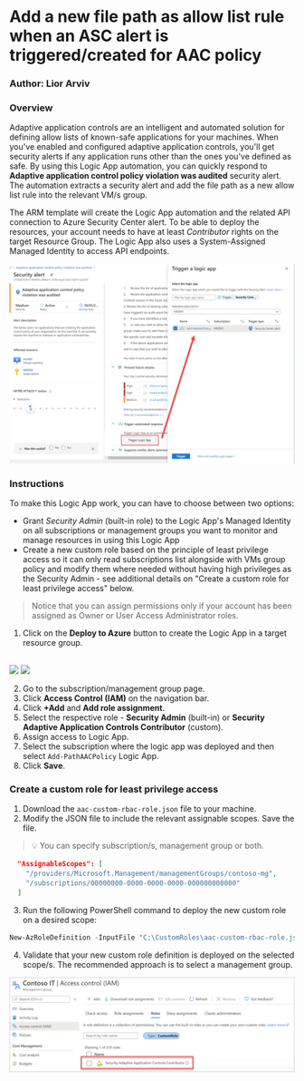  # Add a new file path as allow list rule when an ASC alert is triggered/created for AAC policy
### Author: Lior Arviv

### Overview
Adaptive application controls are an intelligent and automated solution for defining allow lists of known-safe applications for your machines.
When you've enabled and configured adaptive application controls, you'll get security alerts if any application runs other than the ones you've defined as safe.
By using this Logic App automation, you can quickly respond to **Adaptive application control policy violation was audited** security alert.
The automation extracts a security alert and add the file path as a new allow list rule into the relevant VM/s group.

The ARM template will create the Logic App automation and the related API connection to Azure Security Center alert.
To be able to deploy the resources, your account needs to have at least *Contributor* rights on the target Resource Group.
The Logic App also uses a System-Assigned Managed Identity to access API endpoints.

![Trigger Logic App](./Images/trigger-logic-app.png?raw=true)

### Instructions

To make this Logic App work, you can have to choose between two options:

* Grant *Security Admin* (built-in role) to the Logic App's Managed Identity on all subscriptions or management groups you want to monitor and manage resources in using this Logic App
* Create a new custom role based on the principle of least privilege access so it can only read subscriptions list alongside with VMs group policy and modify them where needed without having high privileges as the Security Admin - see additional details on "Create a custom role for least privilege access" below.

> Notice that you can assign permissions only if your account has been assigned as Owner or User Access Administrator roles.

1. Click on the **Deploy to Azure** button to create the Logic App in a target resource group.

<br>

<a href="https://portal.azure.com/#create/Microsoft.Template/uri/" target="_blank">
<img src="https://aka.ms/deploytoazurebutton"/></a>

<a href="https://portal.azure.us/#create/Microsoft.Template/uri/" target="_blank">
<img src="https://aka.ms/deploytoazuregovbutton"/></a>

2. Go to the subscription/management group page.
3. Click **Access Control (IAM)** on the navigation bar.
4. Click **+Add** and **Add role assignment**.
5. Select the respective role - **Security Admin** (built-in) or **Security Adaptive Application Controls Contributor** (custom).
6. Assign access to Logic App.
7. Select the subscription where the logic app was deployed and then select `Add-PathAACPolicy` Logic App.
8. Click **Save**.

### Create a custom role for least privilege access
1. Download the `aac-custom-rbac-role.json` file to your machine.
1. Modify the JSON file to include the relevant assignable scopes. Save the file.
> 💡 You can specify subscription/s, management group or both.

```json
  "AssignableScopes": [
    "/providers/Microsoft.Management/managementGroups/contoso-mg",
    "/subscriptions/00000000-0000-0000-0000-000000000000"
  ]
```
3. Run the following PowerShell command to deploy the new custom role on a desired scope:

```powershell
New-AzRoleDefinition -InputFile "C:\CustomRoles\aac-custom-rbac-role.json"
```
4. Validate that your new custom role definition is deployed on the selected scope/s. The recommended approach is to select a management group.

![Custom Role Definition](./Images/custom-rbac-role.png?raw=true)